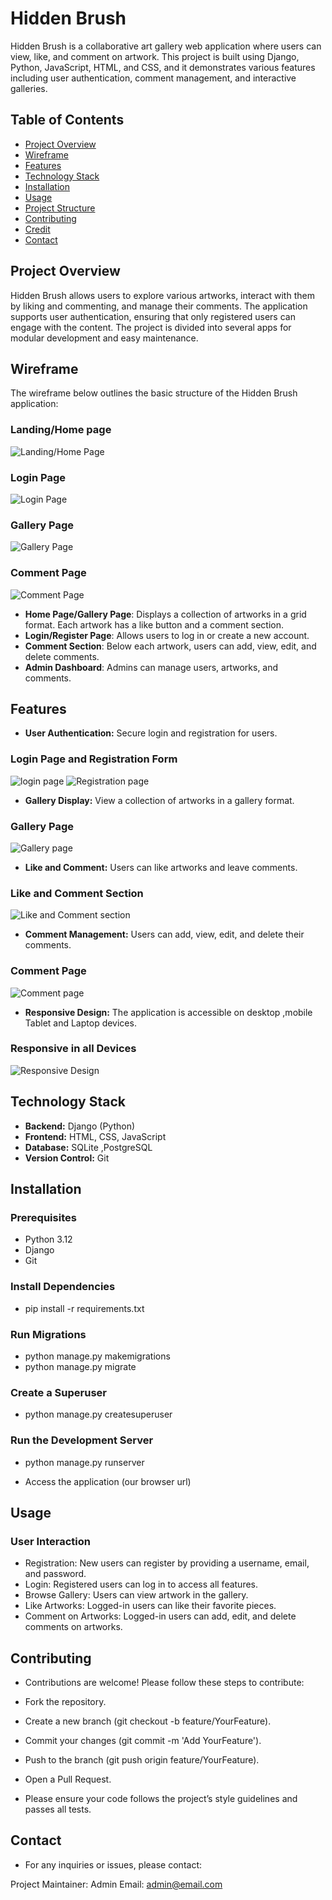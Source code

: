 
# Hidden Brush

Hidden Brush is a collaborative art gallery web application where users can view, like, and comment on artwork. This project is built using Django, Python, JavaScript, HTML, and CSS, and it demonstrates various features including user authentication, comment management, and interactive galleries.

## Table of Contents

- [Project Overview](#project-overview)
- [Wireframe](#wireframe)
- [Features](#features)
- [Technology Stack](#technology-stack)
- [Installation](#installation)
- [Usage](#usage)
- [Project Structure](#project-structure)
- [Contributing](#contributing)
- [Credit](#credit)
- [Contact](#contact)

## Project Overview

Hidden Brush allows users to explore various artworks, interact with them by liking and commenting, and manage their comments. The application supports user authentication, ensuring that only registered users can engage with the content. The project is divided into several apps for modular development and easy maintenance.

## Wireframe

The wireframe below outlines the basic structure of the Hidden Brush application:

### Landing/Home page
![Landing/Home Page](static/images/Home-wire.png)

### Login Page
![Login Page](static/images/login-wire.png)

### Gallery Page
![Gallery Page](static/images/gallery-wire.png)

### Comment Page
![Comment Page](static/images/comment-wire.png)

- **Home Page/Gallery Page**: Displays a collection of artworks in a grid format. Each artwork has a like button and a comment section.
- **Login/Register Page**: Allows users to log in or create a new account.
- **Comment Section**: Below each artwork, users can add, view, edit, and delete comments.
- **Admin Dashboard**: Admins can manage users, artworks, and comments.

## Features

- **User Authentication:** Secure login and registration for users.
 ### Login Page and Registration Form
 ![login page](static/images/)
 ![Registration page](siatic/images/)
- **Gallery Display:** View a collection of artworks in a gallery format.
 ### Gallery Page
 ![Gallery page](static/images/)
- **Like and Comment:** Users can like artworks and leave comments.
 ### Like and Comment Section
 ![Like and Comment section](static/images/)
- **Comment Management:** Users can add, view, edit, and delete their comments.
 ### Comment Page
 ![Comment page](static/images/)
- **Responsive Design:** The application is accessible on desktop ,mobile  Tablet and Laptop devices.
 ### Responsive in all Devices
 ![Responsive Design](static/images/)
 
## Technology Stack

- **Backend:** Django (Python)
- **Frontend:** HTML, CSS, JavaScript
- **Database:** SQLite ,PostgreSQL
- **Version Control:** Git

## Installation

### Prerequisites

- Python 3.12
- Django
- Git

### Install Dependencies
- pip install -r requirements.txt

### Run Migrations

- python manage.py makemigrations
- python manage.py migrate

### Create a Superuser
- python manage.py createsuperuser

### Run the Development Server
- python manage.py runserver

- Access the application (our browser url)

## Usage
### User Interaction
- Registration: New users can register by providing a username, email, and password.
- Login: Registered users can log in to access all features.
- Browse Gallery: Users can view artwork in the gallery.
- Like Artworks: Logged-in users can like their favorite pieces.
- Comment on Artworks: Logged-in users can add, edit, and delete comments on artworks.

## Contributing
- Contributions are welcome! Please follow these steps to contribute:

- Fork the repository.
- Create a new branch (git checkout -b feature/YourFeature).
- Commit your changes (git commit -m 'Add YourFeature').
- Push to the branch (git push origin feature/YourFeature).
- Open a Pull Request.

- Please ensure your code follows the project’s style guidelines and passes all tests.

## Contact
- For any inquiries or issues, please contact:

Project Maintainer: Admin
Email: admin@email.com

